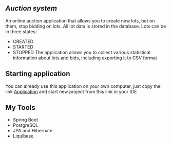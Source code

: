 ## *Auction system*
An online auction application that allows you to create new lots, bet on them, stop bidding on lots. All lot data is stored in the database. Lots can be in three states:
+ CREATED
+ STARTED
+ STOPPED
The application allows you to collect various statistical information about lots and bids, including exporting it to CSV format

## Starting application
You can already use this application on your own computer, just copy the link [Application](https://github.com/destmecture/Auction_system.git) and start new project from this link in your IDE 
## My Tools
+ Spring Boot
+ PostgreSQL
+ JPA and Hibernate
+ Liquibase
